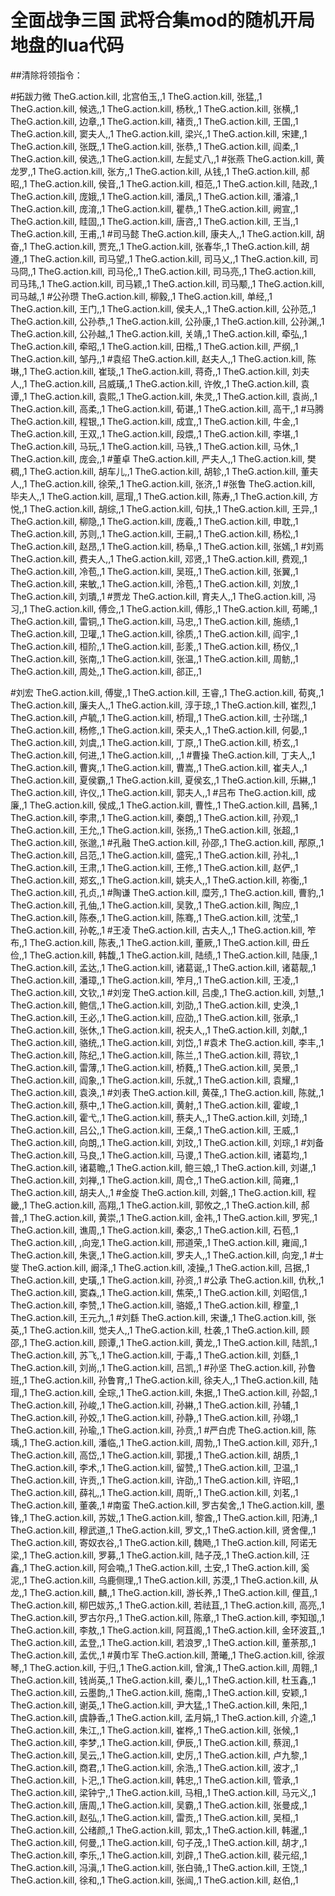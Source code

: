 # 全面战争三国 武将合集mod的随机开局地盘的lua代码
##清除将领指令：

#拓跋力微
TheG.action.kill, 北宫伯玉,,1
TheG.action.kill, 张猛,,1
TheG.action.kill, 候选,,1
TheG.action.kill, 杨秋,,1
TheG.action.kill, 张横,,1
TheG.action.kill, 边章,,1
TheG.action.kill, 褚贡,,1
TheG.action.kill, 王国,,1
TheG.action.kill, 窦夫人,,1
TheG.action.kill, 梁兴,,1
TheG.action.kill, 宋建,,1
TheG.action.kill, 张既,,1
TheG.action.kill, 张恭,,1
TheG.action.kill, 阎柔,,1
TheG.action.kill, 侯选,,1
TheG.action.kill, 左髭丈八,,1
#张燕
TheG.action.kill, 黄龙罗,,1
TheG.action.kill, 张方,,1
TheG.action.kill, 从钱,,1
TheG.action.kill, 郝昭,,1
TheG.action.kill, 侯音,,1
TheG.action.kill, 桓范,,1
TheG.action.kill, 陆政,,1
TheG.action.kill, 庞娥,,1
TheG.action.kill, 潘凤,,1
TheG.action.kill, 潘濬,,1
TheG.action.kill, 庞淯,,1
TheG.action.kill, 瞿恭,,1
TheG.action.kill, 阙宣,,1
TheG.action.kill, 眭固,,1
TheG.action.kill, 唐咨,,1
TheG.action.kill, 王当,,1
TheG.action.kill, 王甫,,1
#司马懿
TheG.action.kill, 康夫人,,1
TheG.action.kill, 胡奋,,1
TheG.action.kill, 贾充,,1
TheG.action.kill, 张春华,,1
TheG.action.kill, 胡遵,,1
TheG.action.kill, 司马望,,1
TheG.action.kill, 司马乂,,1
TheG.action.kill, 司马冏,,1
TheG.action.kill, 司马伦,,1
TheG.action.kill, 司马亮,,1
TheG.action.kill, 司马玮,,1
TheG.action.kill, 司马颖,,1
TheG.action.kill, 司马颙,,1
TheG.action.kill, 司马越,,1
#公孙瓒
TheG.action.kill, 柳毅,,1
TheG.action.kill, 单经,,1
TheG.action.kill, 王门,,1
TheG.action.kill, 侯夫人,,1
TheG.action.kill, 公孙范,,1
TheG.action.kill, 公孙恭,,1
TheG.action.kill, 公孙康,,1
TheG.action.kill, 公孙渊,,1
TheG.action.kill, 公孙越,,1
TheG.action.kill, 关靖,,1
TheG.action.kill, 牵弘,,1
TheG.action.kill, 牵昭,,1
TheG.action.kill, 田楷,,1
TheG.action.kill, 严纲,,1
TheG.action.kill, 邹丹,,1
#袁绍
TheG.action.kill, 赵夫人,,1
TheG.action.kill, 陈琳,,1
TheG.action.kill, 崔琰,,1
TheG.action.kill, 蒋奇,,1
TheG.action.kill, 刘夫人,,1
TheG.action.kill, 吕威璜,,1
TheG.action.kill, 许攸,,1
TheG.action.kill, 袁谭,,1
TheG.action.kill, 袁熙,,1
TheG.action.kill, 朱灵,,1
TheG.action.kill, 袁尚,,1
TheG.action.kill, 高柔,,1
TheG.action.kill, 荀谌,,1
TheG.action.kill, 高干,,1
#马腾
TheG.action.kill, 程银,,1
TheG.action.kill, 成宜,,1
TheG.action.kill, 牛金,,1
TheG.action.kill, 王双,,1
TheG.action.kill, 段煨,,1
TheG.action.kill, 李堪,,1
TheG.action.kill, 马玩,,1
TheG.action.kill, 马铁,,1
TheG.action.kill, 马休,,1
TheG.action.kill, 庞会,,1
#董卓
TheG.action.kill, 严夫人,,1
TheG.action.kill, 樊稠,,1
TheG.action.kill, 胡车儿,,1
TheG.action.kill, 胡轸,,1
TheG.action.kill, 董夫人,,1
TheG.action.kill, 徐荣,,1
TheG.action.kill, 张济,,1
#张鲁
TheG.action.kill, 毕夫人,,1
TheG.action.kill, 扈瑁,,1
TheG.action.kill, 陈寿,,1
TheG.action.kill, 方悦,,1
TheG.action.kill, 胡综,,1
TheG.action.kill, 句扶,,1
TheG.action.kill, 王异,,1
TheG.action.kill, 柳隐,,1
TheG.action.kill, 庞羲,,1
TheG.action.kill, 申耽,,1
TheG.action.kill, 苏则,,1
TheG.action.kill, 王嗣,,1
TheG.action.kill, 杨松,,1
TheG.action.kill, 赵昂,,1
TheG.action.kill, 杨阜,,1
TheG.action.kill, 张嫣,,1
#刘焉
TheG.action.kill, 费夫人,,1
TheG.action.kill, 邓贤,,1
TheG.action.kill, 费观,,1
TheG.action.kill, 冷苞,,1
TheG.action.kill, 吴班,,1
TheG.action.kill, 张翼,,1
TheG.action.kill, 来敏,,1
TheG.action.kill, 泠苞,,1
TheG.action.kill, 刘放,,1
TheG.action.kill, 刘璝,,1
#贾龙
TheG.action.kill, 育夫人,,1
TheG.action.kill, 冯习,,1
TheG.action.kill, 傅佥,,1
TheG.action.kill, 傅肜,,1
TheG.action.kill, 苟晞,,1
TheG.action.kill, 雷铜,,1
TheG.action.kill, 马忠,,1
TheG.action.kill, 施绩,,1
TheG.action.kill, 卫瓘,,1
TheG.action.kill, 徐质,,1
TheG.action.kill, 阎宇,,1
TheG.action.kill, 桓阶,,1
TheG.action.kill, 彭羕,,1
TheG.action.kill, 杨仪,,1
TheG.action.kill, 张南,,1
TheG.action.kill, 张温,,1
TheG.action.kill, 周鲂,,1
TheG.action.kill, 周处,,1
TheG.action.kill, 郤正,,1

#刘宏
TheG.action.kill, 傅燮,,1
TheG.action.kill, 王睿,,1
TheG.action.kill, 荀爽,,1
TheG.action.kill, 廉夫人,,1
TheG.action.kill, 淳于琼,,1
TheG.action.kill, 崔烈,,1
TheG.action.kill, 卢毓,,1
TheG.action.kill, 桥瑁,,1
TheG.action.kill, 士孙瑞,,1
TheG.action.kill, 杨修,,1
TheG.action.kill, 荣夫人,,1
TheG.action.kill, 何晏,,1
TheG.action.kill, 刘虞,,1
TheG.action.kill, 丁原,,1
TheG.action.kill, 桥玄,,1
TheG.action.kill, 何进,,1
TheG.action.kill, ,,1
#曹操
TheG.action.kill, 丁夫人,,1
TheG.action.kill, 曹爽,,1
TheG.action.kill, 曹嵩,,1
TheG.action.kill, 崔夫人,,1
TheG.action.kill, 夏侯霸,,1
TheG.action.kill, 夏侯玄,,1
TheG.action.kill, 乐綝,,1
TheG.action.kill, 许仪,,1
TheG.action.kill, 郭夫人,,1
#吕布
TheG.action.kill, 成廉,,1
TheG.action.kill, 侯成,,1
TheG.action.kill, 曹性,,1
TheG.action.kill, 昌豨,,1
TheG.action.kill, 李肃,,1
TheG.action.kill, 秦朗,,1
TheG.action.kill, 孙观,,1
TheG.action.kill, 王允,,1
TheG.action.kill, 张扬,,1
TheG.action.kill, 张超,,1
TheG.action.kill, 张邈,,1
#孔融
TheG.action.kill, 孙邵,,1
TheG.action.kill, 邴原,,1
TheG.action.kill, 吕范,,1
TheG.action.kill, 盛宪,,1
TheG.action.kill, 孙礼,,1
TheG.action.kill, 王肃,,1
TheG.action.kill, 王修,,1
TheG.action.kill, 赵俨,,1
TheG.action.kill, 郑玄,,1
TheG.action.kill, 姚夫人,,1
TheG.action.kill, 祢衡,,1
TheG.action.kill, 孔贞,,1
#陶谦
TheG.action.kill, 糜芳,,1
TheG.action.kill, 曹豹,,1
TheG.action.kill, 孔伷,,1
TheG.action.kill, 吴敦,,1
TheG.action.kill, 陶应,,1
TheG.action.kill, 陈泰,,1
TheG.action.kill, 陈骞,,1
TheG.action.kill, 沈莹,,1
TheG.action.kill, 孙乾,,1
#王凌
TheG.action.kill, 古夫人,,1
TheG.action.kill, 笮布,,1
TheG.action.kill, 陈表,,1
TheG.action.kill, 董厥,,1
TheG.action.kill, 毌丘俭,,1
TheG.action.kill, 韩馥,,1
TheG.action.kill, 陆绩,,1
TheG.action.kill, 陆康,,1
TheG.action.kill, 孟达,,1
TheG.action.kill, 诸葛诞,,1
TheG.action.kill, 诸葛靓,,1
TheG.action.kill, 潘璋,,1
TheG.action.kill, 笮月,,1
TheG.action.kill, 王凌,,1
TheG.action.kill, 文钦,,1
#刘宠
TheG.action.kill, 吕虔,,1
TheG.action.kill, 刘慧,,1
TheG.action.kill, 鲍信,,1
TheG.action.kill, 刘劭,,1
TheG.action.kill, 史涣,,1
TheG.action.kill, 王必,,1
TheG.action.kill, 应劭,,1
TheG.action.kill, 张承,,1
TheG.action.kill, 张休,,1
TheG.action.kill, 祝夫人,,1
TheG.action.kill, 刘献,,1
TheG.action.kill, 骆统,,1
TheG.action.kill, 刘岱,,1
#袁术
TheG.action.kill, 李丰,,1
TheG.action.kill, 陈纪,,1
TheG.action.kill, 陈兰,,1
TheG.action.kill, 蒋钦,,1
TheG.action.kill, 雷薄,,1
TheG.action.kill, 桥蕤,,1
TheG.action.kill, 吴景,,1
TheG.action.kill, 阎象,,1
TheG.action.kill, 乐就,,1
TheG.action.kill, 袁耀,,1
TheG.action.kill, 袁涣,,1
#刘表
TheG.action.kill, 黄葆,,1
TheG.action.kill, 陈就,,1
TheG.action.kill, 蔡中,,1
TheG.action.kill, 黄射,,1
TheG.action.kill, 霍峻,,1
TheG.action.kill, 霍弋,,1
TheG.action.kill, 蔡夫人,,1
TheG.action.kill, 刘琦,,1
TheG.action.kill, 吕公,,1
TheG.action.kill, 王粲,,1
TheG.action.kill, 王威,,1
TheG.action.kill, 向朗,,1
TheG.action.kill, 刘玟,,1
TheG.action.kill, 刘琮,,1
#刘备
TheG.action.kill, 马良,,1
TheG.action.kill, 马谡,,1
TheG.action.kill, 诸葛均,,1
TheG.action.kill, 诸葛瞻,,1
TheG.action.kill, 鲍三娘,,1
TheG.action.kill, 刘谌,,1
TheG.action.kill, 刘禅,,1
TheG.action.kill, 周仓,,1
TheG.action.kill, 简雍,,1
TheG.action.kill, 胡夫人,,1
#金旋
TheG.action.kill, 刘磐,,1
TheG.action.kill, 程畿,,1
TheG.action.kill, 高翔,,1
TheG.action.kill, 郭攸之,,1
TheG.action.kill, 郝普,,1
TheG.action.kill, 黄崇,,1
TheG.action.kill, 金祎,,1
TheG.action.kill, 罗宪,,1
TheG.action.kill, 谯周,,1
TheG.action.kill, 秦宓,,1
TheG.action.kill, 石苞,,1
TheG.action.kill, ,向宠,1
TheG.action.kill, 邢道荣,,1
TheG.action.kill, 雍闿,,1
TheG.action.kill, 朱褒,,1
TheG.action.kill, 罗夫人,,1
TheG.action.kill, 向宠,,1
#士燮
TheG.action.kill, 阚泽,,1
TheG.action.kill, 凌操,,1
TheG.action.kill, 吕据,,1
TheG.action.kill, 史璜,,1
TheG.action.kill, 孙资,,1
#公承
TheG.action.kill, 仇秋,,1
TheG.action.kill, 窦森,,1
TheG.action.kill, 焦荣,,1
TheG.action.kill, 刘昭信,,1
TheG.action.kill, 李赞,,1
TheG.action.kill, 骆姬,,1
TheG.action.kill, 穆童,,1
TheG.action.kill, 王元九,,1
#刘繇
TheG.action.kill, 宋谦,,1
TheG.action.kill, 张英,,1
TheG.action.kill, 觉夫人,,1
TheG.action.kill, 杜袭,,1
TheG.action.kill, 顾邵,,1
TheG.action.kill, 顾谭,,1
TheG.action.kill, 黄龙,,1
TheG.action.kill, 陆凯,,1
TheG.action.kill, 苏飞,,1
TheG.action.kill, 于毒,,1
TheG.action.kill, 刘繇,,1
TheG.action.kill, 刘尚,,1
TheG.action.kill, 吕凯,,1
#孙坚
TheG.action.kill, 孙鲁班,,1
TheG.action.kill, 孙鲁育,,1
TheG.action.kill, 徐夫人,,1
TheG.action.kill, 陆瑁,,1
TheG.action.kill, 全琮,,1
TheG.action.kill, 朱据,,1
TheG.action.kill, 孙韶,,1
TheG.action.kill, 孙峻,,1
TheG.action.kill, 孙綝,,1
TheG.action.kill, 孙辅,,1
TheG.action.kill, 孙姣,,1
TheG.action.kill, 孙静,,1
TheG.action.kill, 孙翊,,1
TheG.action.kill, 孙瑜,,1
TheG.action.kill, 孙贲,,1
#严白虎
TheG.action.kill, 陈瑀,,1
TheG.action.kill, 潘临,,1
TheG.action.kill, 周勃,,1
TheG.action.kill, 邓升,,1
TheG.action.kill, 高岱,,1
TheG.action.kill, 郭援,,1
TheG.action.kill, 胡质,,1
TheG.action.kill, 李术,,1
TheG.action.kill, 留赞,,1
TheG.action.kill, 卫温,,1
TheG.action.kill, 许贡,,1
TheG.action.kill, 许劭,,1
TheG.action.kill, 许昭,,1
TheG.action.kill, 薛礼,,1
TheG.action.kill, 周昕,,1
TheG.action.kill, 刘茗,,1
TheG.action.kill, 董袭,,1
#南蛮
TheG.action.kill, 罗古矣舍,,1
TheG.action.kill, 墨锋,,1
TheG.action.kill, 苏妭,,1
TheG.action.kill, 黎酋,,1
TheG.action.kill, 阳涛,,1
TheG.action.kill, 穆武道,,1
TheG.action.kill, 罗文,,1
TheG.action.kill, 贤舍俚,,1
TheG.action.kill, 寄奴衣谷,,1
TheG.action.kill, 魏飏,,1
TheG.action.kill, 阿诺无梁,,1
TheG.action.kill, 罗募,,1
TheG.action.kill, 陆子茂,,1
TheG.action.kill, 汪鑫,,1
TheG.action.kill, 阿会喃,,1
TheG.action.kill, 土安,,1
TheG.action.kill, 奚泥,,1
TheG.action.kill, 乌鹿侧理,,1
TheG.action.kill, 苏漠,,1
TheG.action.kill, 从龙,,1
TheG.action.kill, 麟,,1
TheG.action.kill, 游长养,,1
TheG.action.kill, 俚苴,,1
TheG.action.kill, 柳巴妭苏,,1
TheG.action.kill, 若祛苴,,1
TheG.action.kill, 高亮,,1
TheG.action.kill, 罗古尔丹,,1
TheG.action.kill, 陈章,,1
TheG.action.kill, 李知珈,,1
TheG.action.kill, 李敖,,1
TheG.action.kill, 阿苴阁,,1
TheG.action.kill, 金环波苴,,1
TheG.action.kill, 孟登,,1
TheG.action.kill, 若浪罗,,1
TheG.action.kill, 董荼那,,1
TheG.action.kill, 孟优,,1
#黄巾军
TheG.action.kill, 萧曦,,1
TheG.action.kill, 徐淑琴,,1
TheG.action.kill, 于归,,1
TheG.action.kill, 曾演,,1
TheG.action.kill, 周翱,,1
TheG.action.kill, 钱尚英,,1
TheG.action.kill, 秦儿,,1
TheG.action.kill, 杜玉鑫,,1
TheG.action.kill, 云墨韵,,1
TheG.action.kill, 施南,,1
TheG.action.kill, 安颖,,1
TheG.action.kill, 谢英,,1
TheG.action.kill, 尹大猛,,1
TheG.action.kill, 朱阳,,1
TheG.action.kill, 虞静香,,1
TheG.action.kill, 孟月娟,,1
TheG.action.kill, 介逵,,1
TheG.action.kill, 朱江,,1
TheG.action.kill, 崔桦,,1
TheG.action.kill, 张候,,1
TheG.action.kill, 李梦,,1
TheG.action.kill, 伊辰,,1
TheG.action.kill, 蔡润,,1
TheG.action.kill, 吴云,,1
TheG.action.kill, 史厉,,1
TheG.action.kill, 卢九黎,,1
TheG.action.kill, 商君,,1
TheG.action.kill, 余浩,,1
TheG.action.kill, 波才,,1
TheG.action.kill, 卜汜,,1
TheG.action.kill, 韩忠,,1
TheG.action.kill, 管承,,1
TheG.action.kill, 梁钟宁,,1
TheG.action.kill, 马相,,1
TheG.action.kill, 马元义,,1
TheG.action.kill, 唐周,,1
TheG.action.kill, 吴霸,,1
TheG.action.kill, 张曼成,,1
TheG.action.kill, 赵弘,,1
TheG.action.kill, 雷贡,,1
TheG.action.kill, 吴桓,,1
TheG.action.kill, 公绪颜,,1
TheG.action.kill, 郭太,,1
TheG.action.kill, 韩暹,,1
TheG.action.kill, 何曼,,1
TheG.action.kill, 句子茂,,1
TheG.action.kill, 胡才,,1
TheG.action.kill, 李乐,,1
TheG.action.kill, 刘辟,,1
TheG.action.kill, 裴元绍,,1
TheG.action.kill, 冯滇,,1
TheG.action.kill, 张白骑,,1
TheG.action.kill, 王饶,,1
TheG.action.kill, 徐和,,1
TheG.action.kill, 张闿,,1
TheG.action.kill, 赵伯,,1
